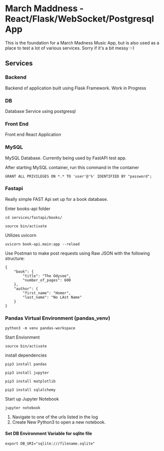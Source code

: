# March Maddness - React/Flask/WebSocket/Postgresql App

This is the foundation for a March Madness Music App, but is also used as a place to test a lot of various services. Sorry if it's a bit messy :-)

## Services

### Backend

Backend of application built using Flask Framework. Work in Progress

### DB

Database Service using postgresql

### Front End

Front end React Application

### MySQL

MySQL Database. Currently being used by FastAPi test app.

After starting MySQL container, run this command in the container

```
GRANT ALL PRIVILEGES ON *.* TO 'user'@'%' IDENTIFIED BY "password";
```

### Fastapi

Really simple FAST Api set up for a book database.

Enter books-api folder

```
cd services/fastapi/books/
```


```
source bin/activate
```


Utilizes uvicorn
```
uvicorn book-api.main:app --reload
```


Use Postman to make post requests using Raw JSON with the following structure:

```
{
    "book": {
        "title": "The Odysee",
        "number_of_pages": 600
    },
    "author": {
        "first_name": "Homer",
        "last_name": "No LAst Name"
    }
}
```

### Pandas Virtual Environment (pandas_venv)

```
python3 -m venv pandas-workspace
```

Start Envionment

```
source bin/activate
```

install dependencies
```
pip3 install pandas
```

```
pip3 install jupyter
```

```
pip3 install matplotlib
```

```
pip3 install sqlalchemy
```

Start up Jupyter Notebook
```
jupyter notebook
```

1. Navigate to one of the urls listed in the log
2. Create New Python3 to open a new notebook.

#### Set DB Environment Variable for sqlite file

```
export DB_URI="sqlite:///filename.sqlite"
```
